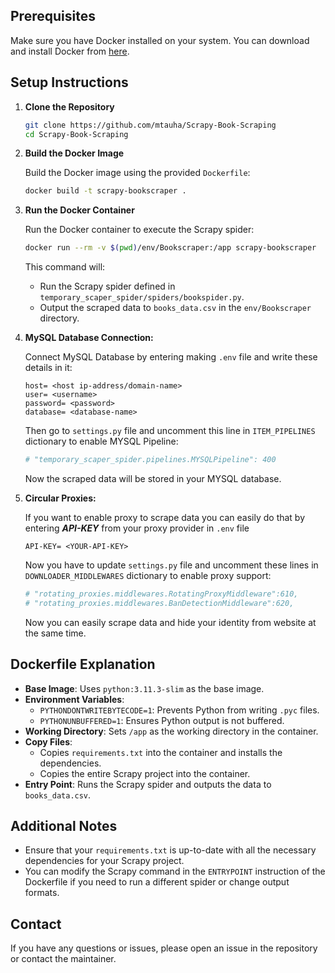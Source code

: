 ## Prerequisites

Make sure you have Docker installed on your system. You can download and install Docker from [here](https://www.docker.com/get-started).

## Setup Instructions

1. **Clone the Repository**

   ```bash
   git clone https://github.com/mtauha/Scrapy-Book-Scraping
   cd Scrapy-Book-Scraping
   ```
2. **Build the Docker Image**

   Build the Docker image using the provided `Dockerfile`:

   ```bash
   docker build -t scrapy-bookscraper .
   ```
3. **Run the Docker Container**

   Run the Docker container to execute the Scrapy spider:

   ```bash
   docker run --rm -v $(pwd)/env/Bookscraper:/app scrapy-bookscraper
   ```

   This command will:

   - Run the Scrapy spider defined in `temporary_scaper_spider/spiders/bookspider.py`.
   - Output the scraped data to `books_data.csv` in the `env/Bookscraper` directory.
4. **MySQL Database Connection:**

   Connect MySQL Database by entering making `.env` file and write these details in it:

   ```.env
   host= <host ip-address/domain-name>
   user= <username>
   password= <password>
   database= <database-name>
   ```

   Then go to `settings.py` file and uncomment this line in `ITEM_PIPELINES` dictionary to enable MYSQL Pipeline:

   ```python
   # "temporary_scaper_spider.pipelines.MYSQLPipeline": 400
   ```

   Now the scraped data will be stored in your MYSQL database.
5. **Circular Proxies:**

   If you want to enable proxy to scrape data you can easily do that by entering ***API-KEY***  from your proxy provider in `.env` file

   ```.env
   API-KEY= <YOUR-API-KEY>
   ```

   Now you have to update `settings.py` file and uncomment these lines in `DOWNLOADER_MIDDLEWARES` dictionary to enable proxy support:

   ```python
   # "rotating_proxies.middlewares.RotatingProxyMiddleware":610,
   # "rotating_proxies.middlewares.BanDetectionMiddleware":620,
   ```

   Now you can easily scrape data and hide your identity from website at the same time.

## Dockerfile Explanation

- **Base Image**: Uses `python:3.11.3-slim` as the base image.
- **Environment Variables**:
  - `PYTHONDONTWRITEBYTECODE=1`: Prevents Python from writing `.pyc` files.
  - `PYTHONUNBUFFERED=1`: Ensures Python output is not buffered.
- **Working Directory**: Sets `/app` as the working directory in the container.
- **Copy Files**:
  - Copies `requirements.txt` into the container and installs the dependencies.
  - Copies the entire Scrapy project into the container.
- **Entry Point**: Runs the Scrapy spider and outputs the data to `books_data.csv`.

## Additional Notes

- Ensure that your `requirements.txt` is up-to-date with all the necessary dependencies for your Scrapy project.
- You can modify the Scrapy command in the `ENTRYPOINT` instruction of the Dockerfile if you need to run a different spider or change output formats.

## Contact

If you have any questions or issues, please open an issue in the repository or contact the maintainer.
